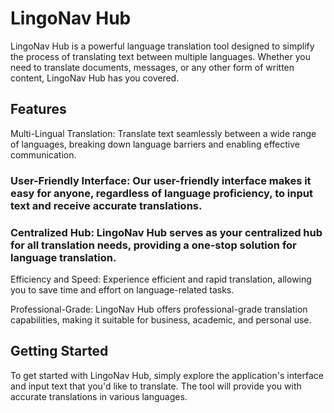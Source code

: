 # LingoNav Hub

LingoNav Hub is a powerful language translation tool designed to simplify the process of translating text between multiple languages. Whether you need to translate documents, messages, or any other form of written content, LingoNav Hub has you covered.

## Features
Multi-Lingual Translation: Translate text seamlessly between a wide range of languages, breaking down language barriers and enabling effective communication.

### User-Friendly Interface: Our user-friendly interface makes it easy for anyone, regardless of language proficiency, to input text and receive accurate translations.

### Centralized Hub: LingoNav Hub serves as your centralized hub for all translation needs, providing a one-stop solution for language translation.

Efficiency and Speed: Experience efficient and rapid translation, allowing you to save time and effort on language-related tasks.

Professional-Grade: LingoNav Hub offers professional-grade translation capabilities, making it suitable for business, academic, and personal use.

## Getting Started
To get started with LingoNav Hub, simply explore the application's interface and input text that you'd like to translate. The tool will provide you with accurate translations in various languages.

